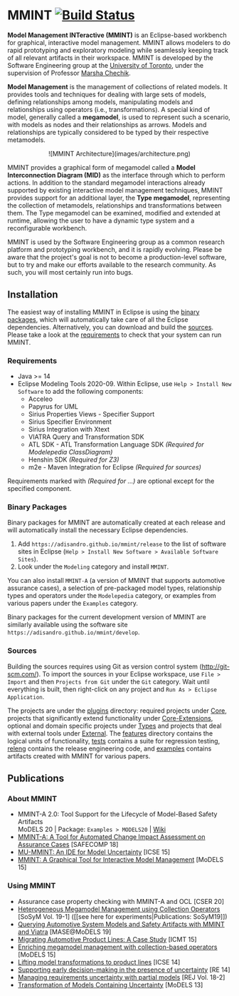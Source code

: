 # MMINT [![Build Status](https://travis-ci.com/adisandro/MMINT.svg?branch=master)](https://travis-ci.com/adisandro/MMINT)

**Model Management INTeractive (MMINT)** is an Eclipse-based workbench for graphical, interactive model management. MMINT allows modelers to do rapid prototyping and exploratory modeling while seamlessly keeping track of all relevant artifacts in their workspace. MMINT is developed by the Software Engineering group at the [University of Toronto](https://web.cs.toronto.edu), under the supervision of Professor [Marsha Chechik](http://www.cs.toronto.edu/~chechik).

**Model Management** is the management of collections of related models. It provides tools and techniques for dealing with large sets of models, defining relationships among models, manipulating models and relationships using operators (i.e., transformations). A special kind of model, generally called a **megamodel**, is used to represent such a scenario, with models as nodes and their relationships as arrows. Models and relationships are typically considered to be typed by their respective metamodels.

<p align="center">
  ![MMINT Architecture](images/architecture.png)
</p>

MMINT provides a graphical form of megamodel called a **Model Interconnection Diagram (MID)** as the interface through which to perform actions. In addition to the standard megamodel interactions already supported by existing interactive model management techniques, MMINT provides support for an additional layer, the **Type megamodel**, representing the collection of metamodels, relationships and transformations between them. The Type megamodel can be examined, modified and extended at runtime, allowing the user to have a dynamic type system and a reconfigurable workbench.

MMINT is used by the Software Engineering group as a common research platform and prototyping workbench, and it is rapidly evolving. Please be aware that the project's goal is not to become a production-level software, but to try and make our efforts available to the research community. As such, you will most certainly run into bugs.



## Installation

The easiest way of installing MMINT in Eclipse is using the [binary packages](#binary-packages), which will automatically take care of all the Eclipse dependencies. Alternatively, you can download and build the [sources](#sources). Please take a look at the [requirements](#requirements) to check that your system can run MMINT.

### Requirements

* Java >= 14
* Eclipse Modeling Tools 2020-09. Within Eclipse, use `Help > Install New Software` to add the following components:
  * Acceleo
  * Papyrus for UML
  * Sirius Properties Views - Specifier Support
  * Sirius Specifier Environment
  * Sirius Integration with Xtext
  * VIATRA Query and Transformation SDK
  * ATL SDK - ATL Transformation Language SDK _(Required for Modelepedia ClassDiagram)_
  * Henshin SDK _(Required for Z3)_
  * m2e - Maven Integration for Eclipse _(Required for sources)_

Requirements marked with _(Required for ...)_ are optional except for the specified component.

### Binary Packages

Binary packages for MMINT are automatically created at each release and will automatically install the necessary Eclipse dependencies.

1. Add `https://adisandro.github.io/mmint/release` to the list of software sites in Eclipse (`Help > Install New Software > Available Software Sites`).
2. Look under the `Modeling` category and install `MMINT`.

You can also install `MMINT-A` (a version of MMINT that supports automotive assurance cases), a selection of pre-packaged model types, relationship types and operators under the `Modelepedia` category, or examples from various papers under the `Examples` category.

Binary packages for the current development version of MMINT are similarly available using the software site `https://adisandro.github.io/mmint/develop`.

### Sources

Building the sources requires using Git as version control system (http://git-scm.com/). To import the sources in your Eclipse workspace, use `File > Import` and then `Projects from Git` under the `Git` category. Wait until everything is built, then right-click on any project and `Run As > Eclipse Application`.

The projects are under the [plugins](https://github.com/adisandro/MMINT/tree/master/plugins) directory: required projects under [Core](https://github.com/adisandro/MMINT/tree/master/plugins/Core), projects that significantly extend functionality under [Core-Extensions](https://github.com/adisandro/MMINT/tree/master/plugins/Core-Extensions), optional and domain specific projects under [Types](https://github.com/adisandro/MMINT/tree/master/plugins/Types) and projects that deal with external tools under [External](https://github.com/adisandro/MMINT/tree/master/plugins/External). The [features](https://github.com/adisandro/MMINT/tree/master/features) directory contains the logical units of functionality, [tests](https://github.com/adisandro/MMINT/tree/master/tests) contains a suite for regression testing, [releng](https://github.com/adisandro/MMINT/tree/master/releng) contains the release engineering code, and [examples](https://github.com/adisandro/MMINT/tree/master/examples) contains artifacts created with MMINT for various papers.



## Publications

### About MMINT

* MMINT-A 2.0: Tool Support for the Lifecycle of Model-Based Safety Artifacts  
MoDELS 20 | Package: `Examples > MODELS20` | [Wiki](https://github.com/adisandro/MMINT/wiki/Publications:-MoDELS20)
* [MMINT-A: A Tool for Automated Change Impact Assessment on Assurance Cases](https://doi.org/10.1007/978-3-319-99229-7_7) [SAFECOMP 18]
* [MU-MMINT: An IDE for Model Uncertainty](https://doi.org/10.1109/ICSE.2015.226) [ICSE 15]
* [MMINT: A Graphical Tool for Interactive Model Management](http://ceur-ws.org/Vol-1554/PD_MoDELS_2015_paper_6.pdf) [MoDELS 15]

### Using MMINT

* Assurance case property checking with MMINT-A and OCL [CSER 20]
* [Heterogeneous Megamodel Management using Collection Operators](https://doi.org/10.1007/s10270-019-00738-9) [SoSyM Vol. 19-1] ([[see here for experiments|Publications: SoSyM19]])
* [Querying Automotive System Models and Safety Artifacts with MMINT and Viatra](https://doi.org/10.1109/MODELS-C.2019.00008) [MASE@MoDELS 19]
* [Migrating Automotive Product Lines: A Case Study](https://doi.org/10.1007/978-3-319-21155-8_7) [ICMT 15]
* [Enriching megamodel management with collection-based operators](https://doi.org/10.1109/MODELS.2015.7338254) [MoDELS 15]
* [Lifting model transformations to product lines](https://doi.org/10.1145/2568225.2568267) [ICSE 14]
* [Supporting early decision-making in the presence of uncertainty](https://doi.org/10.1109/RE.2014.6912245) [RE 14]
* [Managing requirements uncertainty with partial models](https://doi.org/10.1007/s00766-013-0170-y) [REJ Vol. 18-2]
* [Transformation of Models Containing Uncertainty](https://doi.org/10.1007/978-3-642-41533-3_41) [MoDELS 13]
